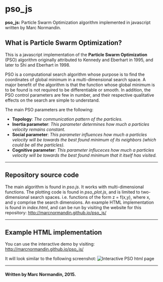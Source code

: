 # pso_js

**pso_js:** Particle Swarm Optimization algorithm implemented in javascript written by Marc Normandin.

## What is Particle Swarm Optimization?

This is a javascript implementation of the **Particle Swarm Optimization** (PSO) algorithm originally attributed to Kennedy and Eberhart in 1995, and later to Shi and Eberhart in 1998.

PSO is a computational search algorithm whose purpose is to find the coordinates of global minimum in a multi-dimensional search space. A major benefit of the algorithm is that the function whose global minimum is to be found is not required to be differentiable or smooth. In addition, the PSO control parameters are few in number, and their respective qualitative effects on the search are simple to understand.

The main PSO parameters are the following:
- **Topology**: *The communication pattern of the particles.*
- **Inertia parameter**: *This parameter determines how much a particles velocity remains constant.*
- **Social parameter**: *This parameter influences how much a particles velocity will be towards the best found minimum of its neighbors (which could be all the particles).*
- **Cognitive parameter**: *This parameter influceces how much a particles velocity will be towards the best found minimum that it itself has visited.*

<hr/>

## Repository source code

The main algorithm is found in *pso.js*. It works with multi-dimensional functions. The plotting code is found in *pso_plot.js*, and is limited to two-dimensional search spaces. i.e. functions of the form z = f(x,y), where x, and y comprise the search dimensions. An example HTML implementation is found in *index.html*, and can be run by visiting the website for this repository: http://marcnormandin.github.io/pso_js/

<hr/>

## Example HTML implementation

You can use the interactive demo by visiting: http://marcnormandin.github.io/pso_js/

It will look similar to the following screenshot:
![Interactive PSO html page](http://i.imgur.com/dxQDwvL.png)


<hr/>

#### Written by Marc Normandin, 2015.
